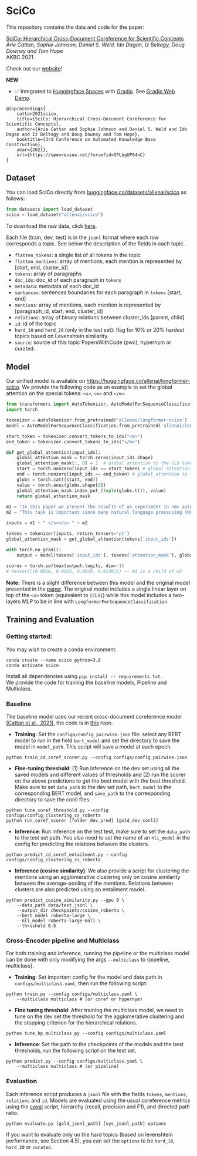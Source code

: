 # SciCo


This repository contains the data and code for the paper:

[SciCo: Hierarchical Cross-Document Coreference for Scientific Concepts](https://arxiv.org/abs/2104.08809) \
*Arie Cattan, Sophie Johnson, Daniel S. Weld, Ido Dagan, Iz Beltagy, Doug Downey and Tom Hope* \
AKBC 2021. 

Check out our [website](https://scico.apps.allenai.org/)!

**NEW**
- :white_check_mark: Integrated to [Huggingface Spaces](https://huggingface.co/spaces) with [Gradio](https://github.com/gradio-app/gradio). See [Gradio Web Demo](https://huggingface.co/spaces/akhaliq/longformer-scico).


```
@inproceedings{
    cattan2021scico,
    title={SciCo: Hierarchical Cross-Document Coreference for Scientific Concepts},
    author={Arie Cattan and Sophie Johnson and Daniel S. Weld and Ido Dagan and Iz Beltagy and Doug Downey and Tom Hope},
    booktitle={3rd Conference on Automated Knowledge Base Construction},
    year={2021},
    url={https://openreview.net/forum?id=OFLbgUP04nC}
}
```



## Dataset

You can load SciCo directly from [huggingface.co/datasets/allenai/scico](https://huggingface.co/datasets/allenai/scico) as follows:

```python
from datasets import load_dataset
scico = load_dataset("allenai/scico")
```

To download the raw data, click [here](https://nlp.biu.ac.il/~ariecattan/scico/data.tar).

Each file (train, dev, test) is in the `jsonl` format where each row corresponds a topic.
See below the description of the fields in each topic.

* `flatten_tokens`: a single list of all tokens in the topic
* `flatten_mentions`: array of mentions, each mention is represented by [start, end, cluster_id]
* `tokens`: array of paragraphs 
* `doc_ids`: doc_id of each paragraph in `tokens`
* `metadata`: metadata of each doc_id 
* `sentences`: sentences boundaries for each paragraph in `tokens` [start, end]
* `mentions`: array of mentions, each mention is represented by [paragraph_id, start, end, cluster_id]
* `relations`: array of binary relations between cluster_ids [parent, child]
* `id`: id of the topic 
* `hard_10` and `hard_20` (only in the test set): flag for 10% or 20% hardest topics based on Levenshtein similarity.
* `source`: source of this topic PapersWithCode (pwc), hypernym or curated. 


## Model

Our unified model is available on https://huggingface.co/allenai/longformer-scico.
We provide the following code as an example to set the global attention on the special tokens: `<s>`, `<m>` and `</m>`.

 

```python
from transformers import AutoTokenizer, AutoModelForSequenceClassification
import torch

tokenizer = AutoTokenizer.from_pretrained('allenai/longformer-scico')
model = AutoModelForSequenceClassification.from_pretrained('allenai/longformer-scico')

start_token = tokenizer.convert_tokens_to_ids("<m>")
end_token = tokenizer.convert_tokens_to_ids("</m>")

def get_global_attention(input_ids):
    global_attention_mask = torch.zeros(input_ids.shape)
    global_attention_mask[:, 0] = 1  # global attention to the CLS token
    start = torch.nonzero(input_ids == start_token) # global attention to the <m> token
    end = torch.nonzero(input_ids == end_token) # global attention to the </m> token
    globs = torch.cat((start, end))
    value = torch.ones(globs.shape[0])
    global_attention_mask.index_put_(tuple(globs.t()), value)
    return global_attention_mask
    
m1 = "In this paper we present the results of an experiment in <m> automatic concept and definition extraction </m> from written sources of law using relatively simple natural methods."
m2 = "This task is important since many natural language processing (NLP) problems, such as <m> information extraction </m>, summarization and dialogue."

inputs = m1 + " </s></s> " + m2  

tokens = tokenizer(inputs, return_tensors='pt')
global_attention_mask = get_global_attention(tokens['input_ids'])

with torch.no_grad():
    output = model(tokens['input_ids'], tokens['attention_mask'], global_attention_mask)
    
scores = torch.softmax(output.logits, dim=-1)
# tensor([[0.0818, 0.0023, 0.0019, 0.9139]]) -- m1 is a child of m2
```


**Note:** There is a slight difference between this model and the original model presented in the [paper](https://openreview.net/forum?id=OFLbgUP04nC). 
The original model includes a single linear layer on top of the `<s>` token (equivalent to `[CLS]`) 
while this model includes a two-layers MLP to be in line with `LongformerForSequenceClassification`.  


## Training and Evaluation 

### Getting started:

You may wish to create a conda environment:
```
conda create --name scico python=3.8
conda activate scico 
```
 
Install all dependencies using `pip install -r requirements.txt`. \
We provide the code for training the baseline models, Pipeline and Multiclass.



### Baseline

The baseline model uses our recent cross-document coreference model [(Cattan et al., 2021)](https://aclanthology.org/2021.findings-acl.453.pdf), 
the code is in [this](https://github.com/ariecattan/coref) repo.

* __Training__: Set the `configs/config_pairwise.json` file: select any BERT model to run in the field `bert_model` and set the directory to save the model in `model_path`.
This script will save a model at each epoch. 

```
python train_cd_coref_scorer.py --config configs/config_pairwise.json
```

* __Fine-tuning threshold__: (1) Run inference on the dev set using all the saved models and different values of thresholds 
and (2) run the scorer on the above predictions to get the best model with the best threshold. Make sure to set `data_path` 
to the dev set path, `bert_model` to the corresponding BERT model, and `save_path` to 
the corresponding directory to save the conll files.

```
python tune_coref_threshold.py --config configs/config_clustering_cs_roberta
python run_coref_scorer [folder_dev_pred] [gold_dev_conll]
```

* __Inference__: Run inference on the test test, make sure to set the `data_path` 
to the test set path.  You also need to set the name of an `nli_model` in the config 
for predicting the relations between the clusters. 
```
python predict_cd_coref_entailment.py --config configs/config_clustering_cs_roberta
```

* __Inference (cosine similarity)__: We also provide a script for clustering the 
mentions using an agglomerative clustering only on cosine similarity between
the average-pooling of the mentions. Relations between clusters are also predicted using an entailment 
model. 
```
python predict_cosine_similarity.py --gpu 0 \
    --data_path data/test.jsonl \
    --output_dir checkpoints/cosine_roberta \
    --bert_model roberta-large \
    --nli_model roberta-large-mnli \
    --threshold 0.5 
``` 


### Cross-Encoder pipeline and Multiclass

For both training and inference, running the pipeline or the multiclass model
can be done with only modifying the args `--multiclass` to {pipeline, multiclass}.


* __Training__:  Set important config for the model and data path in `configs/multiclass.yaml`,
then run the following script: 
```
python train.py --config configs/multiclass.yaml \
    --multiclass multiclass # (or coref or hypernym) 
```
  

* __Fine tuning threshold__: After training the multiclass model, we need to tune on the dev set 
the threshold for the agglomerative clustering and the stopping criterion for the 
hierarchical relations. 

```
python tune_hp_multiclass.py --config configs/multiclass.yaml 
```


* __Inference__: Set the path to the checkpoints of the models and the best thresholds, run
the following script on the test set.

```
python predict.py --config configs/multiclass.yaml \
    --multiclass multiclass # (or pipeline) 
```


### Evaluation 

Each inference script produces a `jsonl` file with the fields `tokens`, `mentions`, `relations` and `id`.
Models are evaluated using the usual coreference metrics using the [coval](https://github.com/ns-moosavi/coval/) script,
 hierarchy (recall, precision and F1), and directed path ratio. 

```
python evaluate.py [gold_jsonl_path] [sys_jsonl_path] options
```

If you want to evaluate only on the hard topics (based on levenshtein performance, see Section 4.5), 
you can set the `options` to be `hard_10`, `hard_20` or `curated`.
